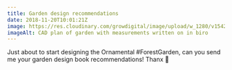 ```yaml
---
title: Garden design recommendations
date: 2018-11-20T10:01:21Z
image: https://res.cloudinary.com/growdigital/image/upload/w_1280/v1542316688/033C1010-2720-43D8-9FB0-F5CA77C20FD7_lzdl37.jpg
imageAlt: CAD plan of garden with measurements written on in biro
---
```


Just about to start designing the Ornamental #ForestGarden, can you send me your garden design book recommendations! Thanx 🙂
